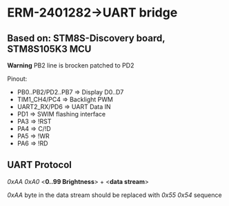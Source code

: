 ERM-2401282->UART bridge
===

Based on: STM8S-Discovery board, STM8S105K3 MCU
---

**Warning** PB2 line is brocken patched to PD2

Pinout:
 * PB0..PB2/PD2..PB7 => Display D0..D7
 * TIM1_CH4/PC4      => Backlight PWM
 * UART2_RX/PD6      => UART Data IN
 * PD1               => SWIM flashing interface
 * PA3               => !RST
 * PA4               => C/!D
 * PA5               => !WR
 * PA6               => !RD

UART Protocol
---

*0xAA 0xA0* <**0..99 Brightness**> + <**data stream**>

*0xAA* byte in the data stream should be replaced with *0x55 0x54* sequence